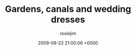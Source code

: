 ---
blog: travel
date: 2009-08-22 21:00:06 +0000
title: "Gardens, canals and wedding dresses"
author: rosiejim
permalink: /china/shanghai/china-2009/gardens-canals-and-wedding-dresses/
---